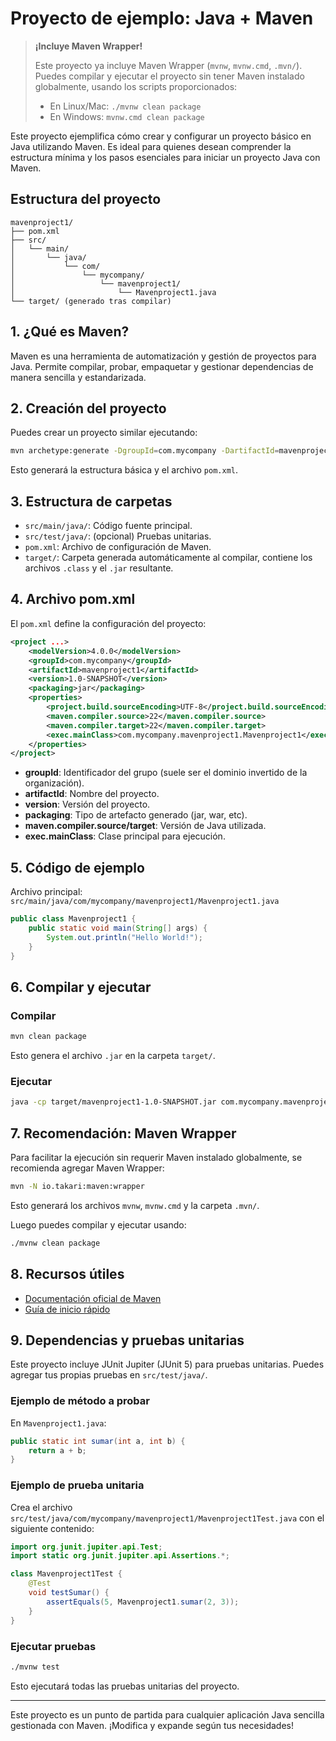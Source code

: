 # Proyecto de ejemplo: Java + Maven

> **¡Incluye Maven Wrapper!**
>
> Este proyecto ya incluye Maven Wrapper (`mvnw`, `mvnw.cmd`, `.mvn/`). Puedes compilar y ejecutar el proyecto sin tener Maven instalado globalmente, usando los scripts proporcionados:
>
> - En Linux/Mac: `./mvnw clean package`
> - En Windows: `mvnw.cmd clean package`

Este proyecto ejemplifica cómo crear y configurar un proyecto básico en Java utilizando Maven. Es ideal para quienes desean comprender la estructura mínima y los pasos esenciales para iniciar un proyecto Java con Maven.

## Estructura del proyecto

```
mavenproject1/
├── pom.xml
├── src/
│   └── main/
│       └── java/
│           └── com/
│               └── mycompany/
│                   └── mavenproject1/
│                       └── Mavenproject1.java
└── target/ (generado tras compilar)
```

## 1. ¿Qué es Maven?
Maven es una herramienta de automatización y gestión de proyectos para Java. Permite compilar, probar, empaquetar y gestionar dependencias de manera sencilla y estandarizada.

## 2. Creación del proyecto
Puedes crear un proyecto similar ejecutando:

```sh
mvn archetype:generate -DgroupId=com.mycompany -DartifactId=mavenproject1 -DarchetypeArtifactId=maven-archetype-quickstart -DinteractiveMode=false
```

Esto generará la estructura básica y el archivo `pom.xml`.

## 3. Estructura de carpetas
- `src/main/java/`: Código fuente principal.
- `src/test/java/`: (opcional) Pruebas unitarias.
- `pom.xml`: Archivo de configuración de Maven.
- `target/`: Carpeta generada automáticamente al compilar, contiene los archivos `.class` y el `.jar` resultante.

## 4. Archivo pom.xml
El `pom.xml` define la configuración del proyecto:

```xml
<project ...>
    <modelVersion>4.0.0</modelVersion>
    <groupId>com.mycompany</groupId>
    <artifactId>mavenproject1</artifactId>
    <version>1.0-SNAPSHOT</version>
    <packaging>jar</packaging>
    <properties>
        <project.build.sourceEncoding>UTF-8</project.build.sourceEncoding>
        <maven.compiler.source>22</maven.compiler.source>
        <maven.compiler.target>22</maven.compiler.target>
        <exec.mainClass>com.mycompany.mavenproject1.Mavenproject1</exec.mainClass>
    </properties>
</project>
```

- **groupId**: Identificador del grupo (suele ser el dominio invertido de la organización).
- **artifactId**: Nombre del proyecto.
- **version**: Versión del proyecto.
- **packaging**: Tipo de artefacto generado (jar, war, etc).
- **maven.compiler.source/target**: Versión de Java utilizada.
- **exec.mainClass**: Clase principal para ejecución.

## 5. Código de ejemplo
Archivo principal: `src/main/java/com/mycompany/mavenproject1/Mavenproject1.java`

```java
public class Mavenproject1 {
    public static void main(String[] args) {
        System.out.println("Hello World!");
    }
}
```

## 6. Compilar y ejecutar

### Compilar
```sh
mvn clean package
```
Esto genera el archivo `.jar` en la carpeta `target/`.

### Ejecutar
```sh
java -cp target/mavenproject1-1.0-SNAPSHOT.jar com.mycompany.mavenproject1.Mavenproject1
```

## 7. Recomendación: Maven Wrapper
Para facilitar la ejecución sin requerir Maven instalado globalmente, se recomienda agregar Maven Wrapper:

```sh
mvn -N io.takari:maven:wrapper
```
Esto generará los archivos `mvnw`, `mvnw.cmd` y la carpeta `.mvn/`.

Luego puedes compilar y ejecutar usando:
```sh
./mvnw clean package
```

## 8. Recursos útiles
- [Documentación oficial de Maven](https://maven.apache.org/guides/index.html)
- [Guía de inicio rápido](https://maven.apache.org/guides/getting-started/index.html)

## 9. Dependencias y pruebas unitarias

Este proyecto incluye JUnit Jupiter (JUnit 5) para pruebas unitarias. Puedes agregar tus propias pruebas en `src/test/java/`.

### Ejemplo de método a probar
En `Mavenproject1.java`:
```java
public static int sumar(int a, int b) {
    return a + b;
}
```

### Ejemplo de prueba unitaria
Crea el archivo `src/test/java/com/mycompany/mavenproject1/Mavenproject1Test.java` con el siguiente contenido:

```java
import org.junit.jupiter.api.Test;
import static org.junit.jupiter.api.Assertions.*;

class Mavenproject1Test {
    @Test
    void testSumar() {
        assertEquals(5, Mavenproject1.sumar(2, 3));
    }
}
```

### Ejecutar pruebas

```sh
./mvnw test
```

Esto ejecutará todas las pruebas unitarias del proyecto.

---

Este proyecto es un punto de partida para cualquier aplicación Java sencilla gestionada con Maven. ¡Modifica y expande según tus necesidades! 